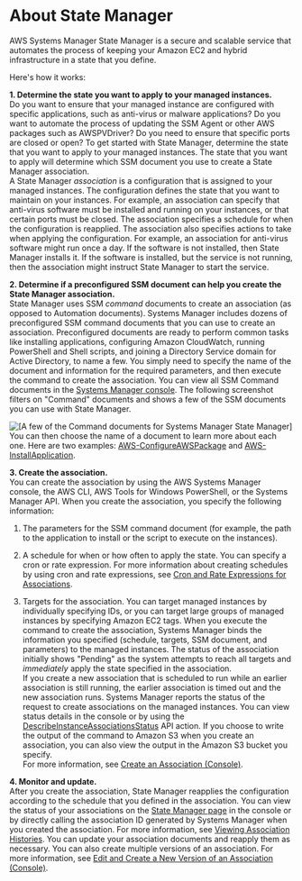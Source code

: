 # About State Manager<a name="sysman-state-about"></a>

AWS Systems Manager State Manager is a secure and scalable service that automates the process of keeping your Amazon EC2 and hybrid infrastructure in a state that you define\.

Here's how it works:

**1\. Determine the state you want to apply to your managed instances\.**  
Do you want to ensure that your managed instance are configured with specific applications, such as anti\-virus or malware applications? Do you want to automate the process of updating the SSM Agent or other AWS packages such as AWSPVDriver? Do you need to ensure that specific ports are closed or open? To get started with State Manager, determine the state that you want to apply to your managed instances\. The state that you want to apply will determine which SSM document you use to create a State Manager association\.  
A State Manager *association* is a configuration that is assigned to your managed instances\. The configuration defines the state that you want to maintain on your instances\. For example, an association can specify that anti\-virus software must be installed and running on your instances, or that certain ports must be closed\. The association specifies a schedule for when the configuration is reapplied\. The association also specifies actions to take when applying the configuration\. For example, an association for anti\-virus software might run once a day\. If the software is not installed, then State Manager installs it\. If the software is installed, but the service is not running, then the association might instruct State Manager to start the service\.

**2\. Determine if a preconfigured SSM document can help you create the State Manager association\.**  
State Manager uses SSM *command* documents to create an association \(as opposed to Automation documents\)\. Systems Manager includes dozens of preconfigured SSM command documents that you can use to create an association\. Preconfigured documents are ready to perform common tasks like installing applications, configuring Amazon CloudWatch, running PowerShell and Shell scripts, and joining a Directory Service domain for Active Directory, to name a few\. You simply need to specify the name of the document and information for the required parameters, and then execute the command to create the association\. You can view all SSM Command documents in the [Systems Manager console](https://us-west-2.console.aws.amazon.com/systems-manager/documents?region=us-west-2)\. The following screenshot filters on "Command" documents and shows a few of the SSM documents you can use with State Manager\.  

![\[A few of the Command documents for Systems Manager State Manager\]](http://docs.aws.amazon.com/systems-manager/latest/userguide/images/state-manager-command-documents.png)
You can then choose the name of a document to learn more about each one\. Here are two examples: [AWS\-ConfigureAWSPackage](https://us-west-2.console.aws.amazon.com/systems-manager/documents/AWS-ConfigureAWSPackage/description?region=us-west-2) and [AWS\-InstallApplication](https://us-west-2.console.aws.amazon.com/systems-manager/documents/AWS-InstallApplication/description?region=us-west-2)\.

**3\. Create the association\.**  
You can create the association by using the AWS Systems Manager console, the AWS CLI, AWS Tools for Windows PowerShell, or the Systems Manager API\. When you create the association, you specify the following information:  

1. The parameters for the SSM command document \(for example, the path to the application to install or the script to execute on the instances\)\.

1. A schedule for when or how often to apply the state\. You can specify a cron or rate expression\. For more information about creating schedules by using cron and rate expressions, see [Cron and Rate Expressions for Associations](reference-cron-and-rate-expressions.md#reference-cron-and-rate-expressions-association)\.

1. Targets for the association\. You can target managed instances by individually specifying IDs, or you can target large groups of managed instances by specifying Amazon EC2 tags\.
When you execute the command to create the association, Systems Manager binds the information you specified \(schedule, targets, SSM document, and parameters\) to the managed instances\. The status of the association initially shows "Pending" as the system attempts to reach all targets and *immediately* apply the state specified in the association\.   
If you create a new association that is scheduled to run while an earlier association is still running, the earlier association is timed out and the new association runs\.
Systems Manager reports the status of the request to create associations on the managed instances\. You can view status details in the console or by using the [DescribeInstanceAssociationsStatus](https://docs.aws.amazon.com/systems-manager/latest/APIReference/API_DescribeInstanceAssociationsStatus.html) API action\. If you choose to write the output of the command to Amazon S3 when you create an association, you can also view the output in the Amazon S3 bucket you specify\.  
For more information, see [Create an Association \(Console\)](sysman-state-assoc.md)\. 

**4\. Monitor and update\.**  
After you create the association, State Manager reapplies the configuration according to the schedule that you defined in the association\. You can view the status of your associations on the [State Manager page](https://us-west-2.console.aws.amazon.com/systems-manager/state-manager?region=us-west-2) in the console or by directly calling the association ID generated by Systems Manager when you created the association\. For more information, see [Viewing Association Histories](sysman-state-assoc-history.md)\. You can update your association documents and reapply them as necessary\. You can also create multiple versions of an association\. For more information, see [Edit and Create a New Version of an Association \(Console\)](sysman-state-assoc-version.md)\.